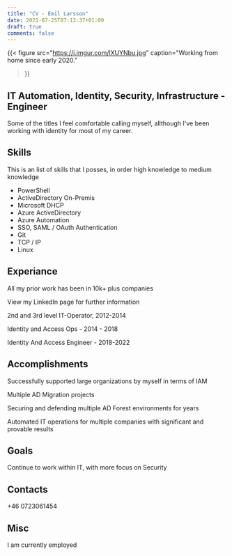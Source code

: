 ```yaml
---
title: "CV - Emil Larsson"
date: 2021-07-25T07:13:37+01:00
draft: true
comments: false
---
```

{{< figure
  src="https://i.imgur.com/lXUYNbu.jpg"
  caption="Working from home since early 2020."
  >}}

## IT Automation, Identity, Security, Infrastructure - Engineer

Some of the titles I feel comfortable calling myself, allthough I've been working with identity for most of my career.

## Skills

This is an list of skills that I posses, in order high knowledge to medium knowledge

* PowerShell
* ActiveDirectory On-Premis 
* Microsoft DHCP 
* Azure ActiveDirectory
* Azure Automation
* SSO, SAML / OAuth Authentication
* Git
* TCP / IP
* Linux

## Experiance

All my prior work has been in 10k+ plus companies  

View my LinkedIn page for further information

2nd and 3rd level IT-Operator, 2012-2014

Identity and Access Ops - 2014 - 2018

Identity And Access Engineer - 2018-2022

## Accomplishments

Successfully supported large organizations by myself in terms of IAM  

Multiple AD Migration projects  

Securing and defending multiple AD Forest environments for years

Automated IT operations for multiple companies with significant and provable results

## Goals

Continue to work within IT, with more focus on Security


## Contacts

+46 0723061454

## Misc

I am currently employed